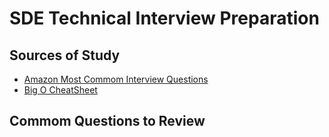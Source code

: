 # SDE Technical Interview Preparation

## Sources of Study

* [Amazon Most Commom Interview Questions](https://leetcode.com/problem-list/954v5ops/)
* [Big O CheatSheet](https://github.com/bzamith/BigO-Cheatsheet)

## Commom Questions to Review
